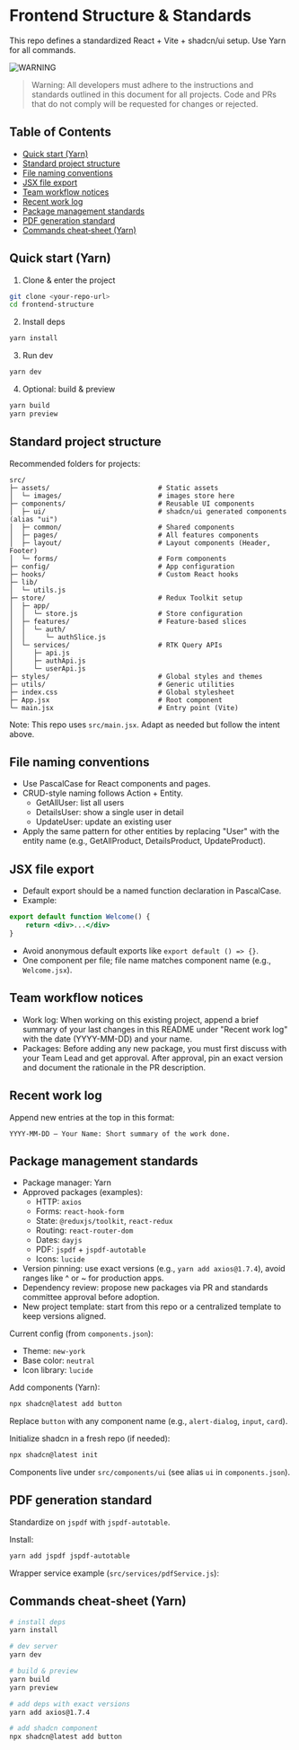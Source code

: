 # Frontend Structure & Standards

This repo defines a standardized React + Vite + shadcn/ui setup. Use Yarn for all commands.

![WARNING](https://img.shields.io/badge/WARNING-red?style=for-the-badge)

> Warning: All developers must adhere to the instructions and standards outlined in this document for all projects. Code and PRs that do not comply will be requested for changes or rejected.

## Table of Contents

- [Quick start (Yarn)](#quick-start-yarn)
- [Standard project structure](#standard-project-structure)
- [File naming conventions](#file-naming-conventions)
- [JSX file export](#jsx-file-export)
- [Team workflow notices](#team-workflow-notices)
- [Recent work log](#recent-work-log)
- [Package management standards](#package-management-standards)
- [PDF generation standard](#pdf-generation-standard)
- [Commands cheat‑sheet (Yarn)](#commands-cheat-sheet-yarn)

## Quick start (Yarn)

1) Clone & enter the project
```bash
git clone <your-repo-url>
cd frontend-structure
```

2) Install deps
```bash
yarn install
```

3) Run dev
```bash
yarn dev
```

4) Optional: build & preview
```bash
yarn build
yarn preview
```

## Standard project structure

Recommended folders for projects:

```
src/
├─ assets/                           # Static assets
│  └─ images/                        # images store here
├─ components/                       # Reusable UI components
│  ├─ ui/                            # shadcn/ui generated components (alias "ui")
│  ├─ common/                        # Shared components
│  ├─ pages/                         # All features components 
│  ├─ layout/                        # Layout components (Header, Footer)
│  └─ forms/                         # Form components
├─ config/                           # App configuration
├─ hooks/                            # Custom React hooks
├─ lib/
│  └─ utils.js
├─ store/                            # Redux Toolkit setup
│  ├─ app/
│  │  └─ store.js                    # Store configuration
│  ├─ features/                      # Feature-based slices
│  │  └─ auth/
│  │     └─ authSlice.js
│  └─ services/                      # RTK Query APIs
│     ├─ api.js
│     ├─ authApi.js
│     └─ userApi.js
├─ styles/                           # Global styles and themes 
├─ utils/                            # Generic utilities 
├─ index.css                         # Global stylesheet
├─ App.jsx                           # Root component
└─ main.jsx                          # Entry point (Vite)
```

Note: This repo uses `src/main.jsx`. Adapt as needed but follow the intent above.

## File naming conventions

- Use PascalCase for React components and pages.
- CRUD-style naming follows Action + Entity.
	- GetAllUser: list all users
	- DetailsUser: show a single user in detail
	- UpdateUser: update an existing user
- Apply the same pattern for other entities by replacing "User" with the entity name (e.g., GetAllProduct, DetailsProduct, UpdateProduct).

## JSX file export 
- Default export should be a named function declaration in PascalCase.
- Example:
```jsx
export default function Welcome() {
	return <div>...</div>
}
```
- Avoid anonymous default exports like `export default () => {}`.
- One component per file; file name matches component name (e.g., `Welcome.jsx`).

## Team workflow notices

- Work log: When working on this existing project, append a brief summary of your last changes in this README under "Recent work log" with the date (YYYY-MM-DD) and your name.
- Packages: Before adding any new package, you must first discuss with your Team Lead and get approval. After approval, pin an exact version and document the rationale in the PR description.

## Recent work log

Append new entries at the top in this format:

```
YYYY-MM-DD — Your Name: Short summary of the work done.
```

## Package management standards

- Package manager: Yarn
- Approved packages (examples):
	- HTTP: `axios`
	- Forms: `react-hook-form`
	- State: `@reduxjs/toolkit`, `react-redux`
	- Routing: `react-router-dom`
	- Dates: `dayjs` 
	- PDF: `jspdf` + `jspdf-autotable`
    - Icons: `lucide`
- Version pinning: use exact versions (e.g., `yarn add axios@1.7.4`), avoid ranges like ^ or ~ for production apps.
- Dependency review: propose new packages via PR and standards committee approval before adoption.
- New project template: start from this repo or a centralized template to keep versions aligned.

Current config (from `components.json`):
- Theme: `new-york`
- Base color: `neutral`
- Icon library: `lucide`

Add components (Yarn):
```bash
npx shadcn@latest add button
```
Replace `button` with any component name (e.g., `alert-dialog`, `input`, `card`).

Initialize shadcn in a fresh repo (if needed):
```bash
npx shadcn@latest init
```

Components live under `src/components/ui` (see alias `ui` in `components.json`).

## PDF generation standard

Standardize on `jspdf` with `jspdf-autotable`.

Install:
```bash
yarn add jspdf jspdf-autotable
```

Wrapper service example (`src/services/pdfService.js`):


## Commands cheat‑sheet (Yarn)

```bash
# install deps
yarn install

# dev server
yarn dev

# build & preview
yarn build
yarn preview

# add deps with exact versions
yarn add axios@1.7.4

# add shadcn component
npx shadcn@latest add button
```
